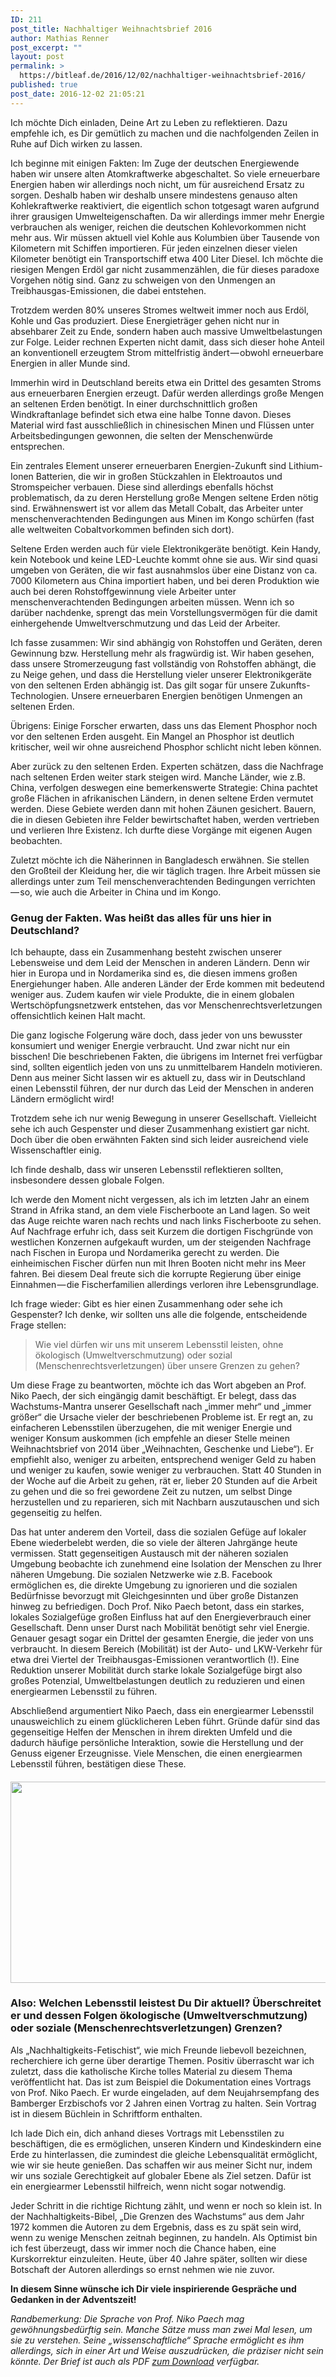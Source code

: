 ```yaml
---
ID: 211
post_title: Nachhaltiger Weihnachtsbrief 2016
author: Mathias Renner
post_excerpt: ""
layout: post
permalink: >
  https://bitleaf.de/2016/12/02/nachhaltiger-weihnachtsbrief-2016/
published: true
post_date: 2016-12-02 21:05:21
---
```

Ich möchte Dich einladen, Deine Art zu Leben zu reflektieren. Dazu empfehle ich, es Dir gemütlich zu machen und die nachfolgenden Zeilen in Ruhe auf Dich wirken zu lassen.

<!--more-->

Ich beginne mit einigen Fakten: Im Zuge der deutschen Energiewende haben wir unsere alten Atomkraftwerke abgeschaltet. So viele erneuerbare Energien haben wir allerdings noch nicht, um für ausreichend Ersatz zu sorgen. Deshalb haben wir deshalb unsere mindestens genauso alten Kohlekraftwerke reaktiviert, die eigentlich schon totgesagt waren aufgrund ihrer grausigen Umwelteigenschaften. Da wir allerdings immer mehr Energie verbrauchen als weniger, reichen die deutschen Kohlevorkommen nicht mehr aus. Wir müssen aktuell viel Kohle aus Kolumbien über Tausende von Kilometern mit Schiffen importieren. Für jeden einzelnen dieser vielen Kilometer benötigt ein Transportschiff etwa 400 Liter Diesel. Ich möchte die riesigen Mengen Erdöl gar nicht zusammenzählen, die für dieses paradoxe Vorgehen nötig sind. Ganz zu schweigen von den Unmengen an Treibhausgas-Emissionen, die dabei entstehen.

Trotzdem werden 80% unseres Stromes weltweit immer noch aus Erdöl, Kohle und Gas produziert. Diese Energieträger gehen nicht nur in absehbarer Zeit zu Ende, sondern haben auch massive Umweltbelastungen zur Folge. Leider rechnen Experten nicht damit, dass sich dieser hohe Anteil an konventionell erzeugtem Strom mittelfristig ändert — obwohl erneuerbare Energien in aller Munde sind.

Immerhin wird in Deutschland bereits etwa ein Drittel des gesamten Stroms aus erneuerbaren Energien erzeugt. Dafür werden allerdings große Mengen an seltenen Erden benötigt. In einer durchschnittlich großen Windkraftanlage befindet sich etwa eine halbe Tonne davon. Dieses Material wird fast ausschließlich in chinesischen Minen und Flüssen unter Arbeitsbedingungen gewonnen, die selten der Menschenwürde entsprechen.

Ein zentrales Element unserer erneuerbaren Energien-Zukunft sind Lithium-Ionen Batterien, die wir in großen Stückzahlen in Elektroautos und Stromspeicher verbauen. Diese sind allerdings ebenfalls höchst problematisch, da zu deren Herstellung große Mengen seltene Erden nötig sind. Erwähnenswert ist vor allem das Metall Cobalt, das Arbeiter unter menschenverachtenden Bedingungen aus Minen im Kongo schürfen (fast alle weltweiten Cobaltvorkommen befinden sich dort).

Seltene Erden werden auch für viele Elektronikgeräte benötigt. Kein Handy, kein Notebook und keine LED-Leuchte kommt ohne sie aus. Wir sind quasi umgeben von Geräten, die wir fast ausnahmslos über eine Distanz von ca. 7000 Kilometern aus China importiert haben, und bei deren Produktion wie auch bei deren Rohstoffgewinnung viele Arbeiter unter menschenverachtenden Bedingungen arbeiten müssen. Wenn ich so darüber nachdenke, sprengt das mein Vorstellungsvermögen für die damit einhergehende Umweltverschmutzung und das Leid der Arbeiter.

Ich fasse zusammen: Wir sind abhängig von Rohstoffen und Geräten, deren Gewinnung bzw. Herstellung mehr als fragwürdig ist. Wir haben gesehen, dass unsere Stromerzeugung fast vollständig von Rohstoffen abhängt, die zu Neige gehen, und dass die Herstellung vieler unserer Elektronikgeräte von den seltenen Erden abhängig ist. Das gilt sogar für unsere Zukunfts-Technologien. Unsere erneuerbaren Energien benötigen Unmengen an seltenen Erden.

Übrigens: Einige Forscher erwarten, dass uns das Element Phosphor noch vor den seltenen Erden ausgeht. Ein Mangel an Phosphor ist deutlich kritischer, weil wir ohne ausreichend Phosphor schlicht nicht leben können.

Aber zurück zu den seltenen Erden. Experten schätzen, dass die Nachfrage nach seltenen Erden weiter stark steigen wird. Manche Länder, wie z.B. China, verfolgen deswegen eine bemerkenswerte Strategie: China pachtet große Flächen in afrikanischen Ländern, in denen seltene Erden vermutet werden. Diese Gebiete werden dann mit hohen Zäunen gesichert. Bauern, die in diesen Gebieten ihre Felder bewirtschaftet haben, werden vertrieben und verlieren Ihre Existenz. Ich durfte diese Vorgänge mit eigenen Augen beobachten.

Zuletzt möchte ich die Näherinnen in Bangladesch erwähnen. Sie stellen den Großteil der Kleidung her, die wir täglich tragen. Ihre Arbeit müssen sie allerdings unter zum Teil menschenverachtenden Bedingungen verrichten — so, wie auch die Arbeiter in China und im Kongo.
<h3>Genug der Fakten. Was heißt das alles für uns hier in Deutschland?</h3>
Ich behaupte, dass ein Zusammenhang besteht zwischen unserer Lebensweise und dem Leid der Menschen in anderen Ländern. Denn wir hier in Europa und in Nordamerika sind es, die diesen immens großen Energiehunger haben. Alle anderen Länder der Erde kommen mit bedeutend weniger aus. Zudem kaufen wir viele Produkte, die in einem globalen Wertschöpfungsnetzwerk entstehen, das vor Menschenrechtsverletzungen offensichtlich keinen Halt macht.

Die ganz logische Folgerung wäre doch, dass jeder von uns bewusster konsumiert und weniger Energie verbraucht. Und zwar nicht nur ein bisschen! Die beschriebenen Fakten, die übrigens im Internet frei verfügbar sind, sollten eigentlich jeden von uns zu unmittelbarem Handeln motivieren. Denn aus meiner Sicht lassen wir es aktuell zu, dass wir in Deutschland einen Lebensstil führen, der nur durch das Leid der Menschen in anderen Ländern ermöglicht wird!

Trotzdem sehe ich nur wenig Bewegung in unserer Gesellschaft. Vielleicht sehe ich auch Gespenster und dieser Zusammenhang existiert gar nicht. Doch über die oben erwähnten Fakten sind sich leider ausreichend viele Wissenschaftler einig.

Ich finde deshalb, dass wir unseren Lebensstil reflektieren sollten, insbesondere dessen globale Folgen.

Ich werde den Moment nicht vergessen, als ich im letzten Jahr an einem Strand in Afrika stand, an dem viele Fischerboote an Land lagen. So weit das Auge reichte waren nach rechts und nach links Fischerboote zu sehen. Auf Nachfrage erfuhr ich, dass seit Kurzem die dortigen Fischgründe von westlichen Konzernen aufgekauft wurden, um der steigenden Nachfrage nach Fischen in Europa und Nordamerika gerecht zu werden. Die einheimischen Fischer dürfen nun mit Ihren Booten nicht mehr ins Meer fahren. Bei diesem Deal freute sich die korrupte Regierung über einige Einnahmen — die Fischerfamilien allerdings verloren ihre Lebensgrundlage.

Ich frage wieder: Gibt es hier einen Zusammenhang oder sehe ich Gespenster? Ich denke, wir sollten uns alle die folgende, entscheidende Frage stellen:
<blockquote>Wie viel dürfen wir uns mit unserem Lebensstil leisten, ohne ökologisch (Umweltverschmutzung) oder sozial (Menschenrechtsverletzungen) über unsere Grenzen zu gehen?</blockquote>
Um diese Frage zu beantworten, möchte ich das Wort abgeben an Prof. Niko Paech, der sich eingängig damit beschäftigt. Er belegt, dass das Wachstums-Mantra unserer Gesellschaft nach „immer mehr“ und „immer größer“ die Ursache vieler der beschriebenen Probleme ist. Er regt an, zu einfacheren Lebensstilen überzugehen, die mit weniger Energie und weniger Konsum auskommen (ich empfehle an dieser Stelle meinen Weihnachtsbrief von 2014 über „Weihnachten, Geschenke und Liebe“). Er empfiehlt also, weniger zu arbeiten, entsprechend weniger Geld zu haben und weniger zu kaufen, sowie weniger zu verbrauchen. Statt 40 Stunden in der Woche auf die Arbeit zu gehen, rät er, lieber 20 Stunden auf die Arbeit zu gehen und die so frei gewordene Zeit zu nutzen, um selbst Dinge herzustellen und zu reparieren, sich mit Nachbarn auszutauschen und sich gegenseitig zu helfen.

Das hat unter anderem den Vorteil, dass die sozialen Gefüge auf lokaler Ebene wiederbelebt werden, die so viele der älteren Jahrgänge heute vermissen. Statt gegenseitigen Austausch mit der näheren sozialen Umgebung beobachte ich zunehmend eine Isolation der Menschen zu Ihrer näheren Umgebung. Die sozialen Netzwerke wie z.B. Facebook ermöglichen es, die direkte Umgebung zu ignorieren und die sozialen Bedürfnisse bevorzugt mit Gleichgesinnten und über große Distanzen hinweg zu befriedigen. Doch Prof. Niko Paech betont, dass ein starkes, lokales Sozialgefüge großen Einfluss hat auf den Energieverbrauch einer Gesellschaft. Denn unser Durst nach Mobilität benötigt sehr viel Energie. Genauer gesagt sogar ein Drittel der gesamten Energie, die jeder von uns verbraucht. In diesem Bereich (Mobilität) ist der Auto- und LKW-Verkehr für etwa drei Viertel der Treibhausgas-Emissionen verantwortlich (!). Eine Reduktion unserer Mobilität durch starke lokale Sozialgefüge birgt also großes Potenzial, Umweltbelastungen deutlich zu reduzieren und einen energiearmen Lebensstil zu führen.

Abschließend argumentiert Niko Paech, dass ein energiearmer Lebensstil unausweichlich zu einem glücklicheren Leben führt. Gründe dafür sind das gegenseitige Helfen der Menschen in ihrem direkten Umfeld und die dadurch häufige persönliche Interaktion, sowie die Herstellung und der Genuss eigener Erzeugnisse. Viele Menschen, die einen energiearmen Lebensstil führen, bestätigen diese These.
<h4><img class="alignnone size-large wp-image-212" src="https://bitleaf.de/wp-content/uploads/2017/02/standard-of-living-life-1024x440.png" alt="" width="750" height="322" /></h4>
<h3>Also: Welchen Lebensstil leistest Du Dir aktuell? Überschreitet er und dessen Folgen ökologische (Umweltverschmutzung) oder soziale (Menschenrechtsverletzungen) Grenzen?</h3>
Als „Nachhaltigkeits-Fetischist“, wie mich Freunde liebevoll bezeichnen, recherchiere ich gerne über derartige Themen. Positiv überrascht war ich zuletzt, dass die katholische Kirche tolles Material zu diesem Thema veröffentlicht hat. Das ist zum Beispiel die Dokumentation eines Vortrags von Prof. Niko Paech. Er wurde eingeladen, auf dem Neujahrsempfang des Bamberger Erzbischofs vor 2 Jahren einen Vortrag zu halten. Sein Vortrag ist in diesem Büchlein in Schriftform enthalten.

Ich lade Dich ein, dich anhand dieses Vortrags mit Lebensstilen zu beschäftigen, die es ermöglichen, unseren Kindern und Kindeskindern eine Erde zu hinterlassen, die zumindest die gleiche Lebensqualität ermöglicht, wie wir sie heute genießen. Das schaffen wir aus meiner Sicht nur, indem wir uns soziale Gerechtigkeit auf globaler Ebene als Ziel setzen. Dafür ist ein energiearmer Lebensstil hilfreich, wenn nicht sogar notwendig.

Jeder Schritt in die richtige Richtung zählt, und wenn er noch so klein ist. In der Nachhaltigkeits-Bibel, „Die Grenzen des Wachstums“ aus dem Jahr 1972 kommen die Autoren zu dem Ergebnis, dass es zu spät sein wird, wenn zu wenige Menschen zeitnah beginnen, zu handeln. Als Optimist bin ich fest überzeugt, dass wir immer noch die Chance haben, eine Kurskorrektur einzuleiten. Heute, über 40 Jahre später, sollten wir diese Botschaft der Autoren allerdings so ernst nehmen wie nie zuvor.

<strong>In diesem Sinne wünsche ich Dir viele inspirierende Gespräche und Gedanken in der Adventszeit!</strong>

<em>Randbemerkung: Die Sprache von Prof. Niko Paech mag gewöhnungsbedürftig sein. Manche Sätze muss man zwei Mal lesen, um sie zu verstehen. Seine „wissenschaftliche“ Sprache ermöglicht es ihm allerdings, sich in einer Art und Weise auszudrücken, die präziser nicht sein könnte.</em>
<em>Der Brief ist auch als PDF <a href="http://mathias-renner.de/dl/Weihnachtsbrief-2016-Mathias-Renner.pdf">zum Download</a> verfügbar.</em>

&nbsp;